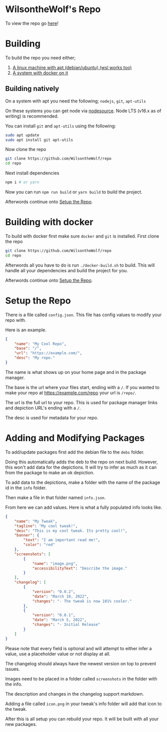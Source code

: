 # WilsontheWolf's Repo
To view the repo go [here](https://wilsonthewolf.github.io/repo/)!

# Building
To build the repo you need either;
1. [A linux machine with apt (debian/ubuntu) (wsl works too)](#building-natively)
2. [A system with docker on it](#building-with-docker)

## Building natively
On a system with apt you need the following;
`nodejs`, `git`, `apt-utils`

On these systems you can get node via [nodesource](https://github.com/nodesource/distributions/blob/master/README.md#installation-instructions). Node LTS (v16.x as of writing) is recommended.

You can install `git` and `apt-utils` using the following:
```sh
sudo apt update 
sudo apt install git apt-utils
```
Now clone the repo
```sh
git clone https://github.com/WilsontheWolf/repo
cd repo
```

Next install dependencies
```sh
npm i # or yarn
```

Now you can run `npm run build` or `yarn build` to build the project.

Afterwords continue onto [Setup the Repo](#setup-the-repo).

# Building with docker
To build with docker first make sure `docker` and `git` is installed.
First clone the repo 
```sh
git clone https://github.com/WilsontheWolf/repo
cd repo
```
Afterwords all you have to do is run `./docker-build.sh` to build.
This will handle all your dependencies and build the project for you.

Afterwords continue onto [Setup the Repo](#setup-the-repo).

# Setup the Repo
There is a file called `config.json`.
This file has config values to modify your repo with.

Here is an example.
```json
{
    "name": "My Cool Repo",
    "base": "/",
    "url": "https://example.com/",
    "desc": "My repo."
}
```

The name is what shows up on your home page and in the package manager.

The base is the url where your files start, ending with a `/`. If you wanted to make your repo at https://example.com/repo your url is `/repo/`.

The url is the full url to your repo. This is used for package manager links and depiction URL's ending with a `/`.

The desc is used for metadata for your repo.

# Adding and Modifying Packages
To add/update packages first add the debian file to the `debs` folder.

Doing this automatically adds the deb to the repo on next build. However, this won't add data for the depictions. It will try to infer as much as it can from the package to make an ok depiction.

To add data to the depictions, make a folder with the name of the package id in the `info` folder.

Then make a file in that folder named `info.json`. 

From here we can add values. Here is what a fully populated info looks like. 
```json
{
    "name": "My Tweak",
    "tagline": "My cool tweak!",
    "desc": "This is my cool tweak. Its pretty cool!",
    "banner": {
        "text": "I am important read me!",
        "color": "red"
    },
    "screenshots": [
        {
            "name": "image.png",
            "accessibilityText": "Describe the image."
        }
    ],
    "changelog": [
        {
            "version": "0.0.2",
            "date": "March 10, 2022",
            "changes": "- The tweak is now 101% cooler."
        },
        {
            "version": "0.0.1",
            "date": "March 5, 2022",
            "changes": "- Initial Release"
        }
    ]
}
```

Please note that every field is optional and will attempt to either infer a value, use a placeholder value or not display at all.

The changelog should always have the newest version on top to prevent issues.

Images need to be placed in a folder called `screenshots` in the folder with the info. 

The description and changes in the changelog support markdown.

Adding a file called `icon.png` in your tweak's info folder will add that icon to the tweak.

After this is all setup you can rebuild your repo. It will be built with all your new packages.